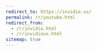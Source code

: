 ```yaml
---
redirect_to: https://invidio.us/
permalink: /r/youtube.html
redirect_from:
  - /r/invidio.html
  - /r/invidious.html
sitemap: true
---
```

